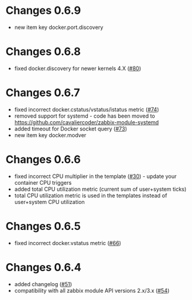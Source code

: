 # Changes 0.6.9
- new item key docker.port.discovery

# Changes 0.6.8
- fixed docker.discovery for newer kernels 4.X ([#80](https://github.com/monitoringartist/zabbix-docker-monitoring/pull/80))

# Changes 0.6.7
- fixed incorrect docker.cstatus/vstatus/istatus metric ([#74](https://github.com/monitoringartist/zabbix-docker-monitoring/issues/74))
- removed support for systemd - code has been moved to https://github.com/cavaliercoder/zabbix-module-systemd
- added timeout for Docker socket query ([#73](https://github.com/monitoringartist/zabbix-docker-monitoring/issues/73))
- new item key docker.modver

# Changes 0.6.6
- fixed incorrect CPU multiplier in the template ([#30](https://github.com/monitoringartist/zabbix-docker-monitoring/issues/30)) - update your container CPU triggers
- added total CPU utilization metric (current sum of user+system ticks)
- total CPU utilization metric is used in the templates instead of user+system CPU utilization

# Changes 0.6.5

- fixed incorrect docker.vstatus metric ([#66](https://github.com/monitoringartist/zabbix-docker-monitoring/issues/66))

# Changes 0.6.4

- added changelog ([#51](https://github.com/monitoringartist/zabbix-docker-monitoring/issues/51))
- compatibility with all zabbix module API versions 2.x/3.x ([#54](https://github.com/monitoringartist/zabbix-docker-monitoring/issues/54))

